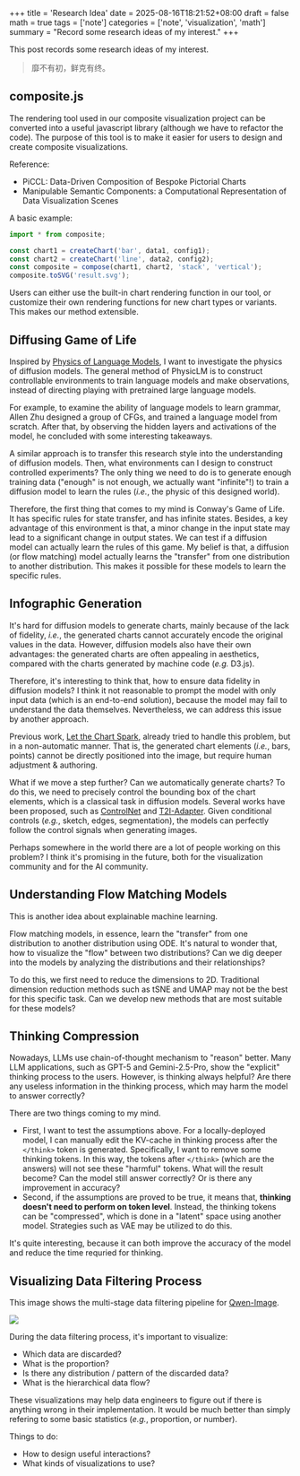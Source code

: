 +++
title = 'Research Idea'
date = 2025-08-16T18:21:52+08:00
draft = false
math = true
tags = ['note']
categories = ['note', 'visualization', 'math']
summary = "Record some research ideas of my interest."
+++

This post records some research ideas of my interest.

> 靡不有初，鲜克有终。

## composite.js

The rendering tool used in our composite visualization project
can be converted into a useful javascript library (although we have
to refactor the code).
The purpose of this tool is to make it easier for users to design
and create composite visualizations.

Reference:
- PiCCL: Data-Driven Composition of Bespoke Pictorial Charts
- Manipulable Semantic Components: a Computational Representation of Data
  Visualization Scenes

A basic example:

```javascript
import * from composite;

const chart1 = createChart('bar', data1, config1);
const chart2 = createChart('line', data2, config2);
const composite = compose(chart1, chart2, 'stack', 'vertical');
composite.toSVG('result.svg');
```

Users can either use the built-in chart rendering function in our tool,
or customize their own rendering functions for new chart types or variants.
This makes our method extensible.

## Diffusing Game of Life

Inspired by [Physics of Language Models](https://physics.allen-zhu.com/home),
I want to investigate the physics of diffusion models.
The general method of PhysicLM is to construct controllable environments 
to train language models and make observations, instead of directing playing
with pretrained large language models.

For example, to examine the ability of language models to learn grammar,
Allen Zhu designed a group of CFGs, and trained a language model from scratch.
After that, by observing the hidden layers and activations of the model,
he concluded with some interesting takeaways.

A similar approach is to transfer this research style into 
the understanding of diffusion models. Then, what environments can I design
to construct controlled experiments? The only thing we need to do is
to generate enough training data ("enough" is not enough, 
we actually want "infinite"!) to train a diffusion model to learn the rules
(*i.e.*, the physic of this designed world).

Therefore, the first thing that comes to my mind is Conway's Game of Life.
It has specific rules for state transfer, and has infinite states. Besides,
a key advantage of this environment is that,
a minor change in the input state may lead to a 
significant change in output states.
We can test if a diffusion model can actually learn the rules
of this game. My belief is that, a diffusion (or flow matching) model
actually learns the "transfer" from one distribution to another distribution.
This makes it possible for these models to learn the specific rules.

## Infographic Generation

It's hard for diffusion models to generate charts, mainly because of
the lack of fidelity, *i.e.*, the generated charts cannot accurately encode
the original values in the data. However, diffusion models also have their
own advantages: the generated charts are often appealing in aesthetics,
compared with the charts generated by machine code (*e.g.* D3.js).

Therefore, it's interesting to think that, how to ensure data fidelity
in diffusion models? I think it not reasonable to prompt the model
with only input data (which is an end-to-end solution), because the model
may fail to understand the data themselves. Nevertheless, we can address
this issue by another approach.

Previous work, [Let the Chart Spark](https://arxiv.org/abs/2304.14630),
already tried to handle this problem, but in a non-automatic manner.
That is, the generated chart elements (*i.e.*, bars, points) cannot be
directly positioned into the image, but require human adjustment & authoring.

What if we move a step further? Can we automatically generate charts?
To do this, we need to precisely control the bounding box of the chart elements,
which is a classical task in diffusion models. Several works have been proposed,
such as [ControlNet](https://arxiv.org/abs/2302.05543) and [T2I-Adapter](https://arxiv.org/abs/2302.08453).
Given conditional controls (*e.g.*, sketch, edges, segmentation), the models
can perfectly follow the control signals when generating images.

Perhaps somewhere in the world there are a lot of people working on this
problem? I think it's promising in the future, both for the visualization
community and for the AI community.

## Understanding Flow Matching Models

This is another idea about explainable machine learning.

Flow matching models, in essence, learn the "transfer" from one distribution
to another distribution using ODE. It's natural to wonder that, how to visualize
the "flow" between two distributions? Can we dig deeper into the models by
analyzing the distributions and their relationships?

To do this, we first need to reduce the dimensions to 2D. Traditional dimension
reduction methods such as tSNE and UMAP may not be the best for this specific
task. Can we develop new methods that are most suitable for these models?

## Thinking Compression

Nowadays, LLMs use chain-of-thought mechanism to "reason" better.
Many LLM applications, such as GPT-5 and Gemini-2.5-Pro, show the "explicit"
thinking process to the users. However, is thinking always helpful? Are there
any useless information in the thinking process, which may harm the model
to answer correctly?

There are two things coming to my mind.
- First, I want to test the assumptions above. For a locally-deployed model,
I can manually edit the KV-cache in thinking process after the `</think>` token
is generated. Specifically, I want to remove some thinking tokens.
In this way, the tokens after `</think>` (which are the answers) will not see these
"harmful" tokens. What will the result become? Can the model still answer
correctly? Or is there any improvement in accuracy?
- Second, if the assumptions are proved to be true, it means that, **thinking
doesn't need to perform on token level**. Instead, the thinking tokens can be
"compressed", which is done in a "latent" space using another model.
Strategies such as VAE may be utilized to do this.

It's quite interesting, because it can both improve the accuracy of the model
and reduce the time requried for thinking.

## Visualizing Data Filtering Process

This image shows the multi-stage data filtering pipeline for [Qwen-Image](https://arxiv.org/abs/2508.02324).

![](/images/research-idea/qwen-image-data-filter-pipeline.png)

During the data filtering process, it's important to visualize:
- Which data are discarded?
- What is the proportion?
- Is there any distribution / pattern of the discarded data?
- What is the hierarchical data flow?

These visualizations may help data engineers to figure out if there is
anything wrong in their implementation. It would be much better than
simply refering to some basic statistics (*e.g.*, proportion, or number).

Things to do:
- How to design useful interactions?
- What kinds of visualizations to use?